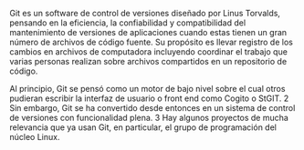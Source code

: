 Git es un software de control de versiones diseñado por Linus Torvalds, pensando en la eficiencia, la confiabilidad y compatibilidad del mantenimiento de versiones de aplicaciones cuando estas tienen un gran número de archivos de código fuente. Su propósito es llevar registro de los cambios en archivos de computadora incluyendo coordinar el trabajo que varias personas realizan sobre archivos compartidos en un repositorio de código.

Al principio, Git se pensó como un motor de bajo nivel sobre el cual otros pudieran escribir la interfaz de usuario o front end como Cogito o StGIT. 2​ Sin embargo, Git se ha convertido desde entonces en un sistema de control de versiones con funcionalidad plena. 3​ Hay algunos proyectos de mucha relevancia que ya usan Git, en particular, el grupo de programación del núcleo Linux. 
